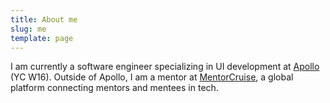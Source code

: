 ```yaml
---
title: About me
slug: me
template: page
---
```


I am currently a software engineer specializing in UI development at [Apollo](https://www.apollo.io/) (YC W16).
Outside of Apollo, I am a mentor at [MentorCruise](https://mentorcruise.com/), a global platform connecting mentors and mentees in tech.